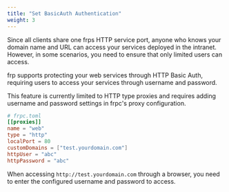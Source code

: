 ```yaml
---
title: "Set BasicAuth Authentication"
weight: 3
---
```


Since all clients share one frps HTTP service port, anyone who knows your domain name and URL can access your services deployed in the intranet. However, in some scenarios, you need to ensure that only limited users can access.

frp supports protecting your web services through HTTP Basic Auth, requiring users to access your services through username and password.

This feature is currently limited to HTTP type proxies and requires adding username and password settings in frpc's proxy configuration.

```toml
# frpc.toml
[[proxies]]
name = "web"
type = "http"
localPort = 80
customDomains = ["test.yourdomain.com"]
httpUser = "abc"
httpPassword = "abc"
```

When accessing `http://test.yourdomain.com` through a browser, you need to enter the configured username and password to access.